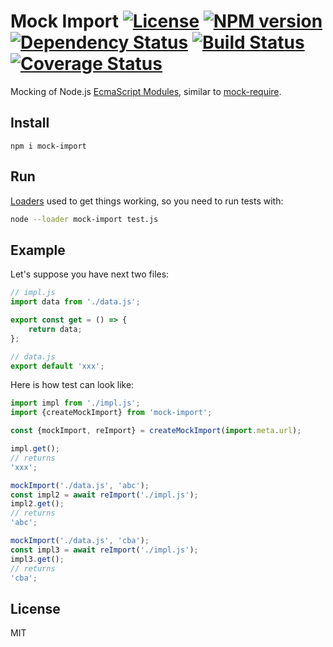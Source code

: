 # Mock Import [![License][LicenseIMGURL]][LicenseURL] [![NPM version][NPMIMGURL]][NPMURL] [![Dependency Status][DependencyStatusIMGURL]][DependencyStatusURL] [![Build Status][BuildStatusIMGURL]][BuildStatusURL] [![Coverage Status][CoverageIMGURL]][CoverageURL]

Mocking of Node.js [EcmaScript Modules](https://nodejs.org/api/esm.html#esm_modules_ecmascript_modules), similar to [mock-require](https://github.com/boblauer/mock-require).

## Install

`npm i mock-import`

## Run

[Loaders](https://nodejs.org/api/esm.html#esm_loaders) used to get things working, so you need to run tests with:

```sh
node --loader mock-import test.js
```

## Example

Let's suppose you have next two files:

```js
// impl.js
import data from './data.js';

export const get = () => {
    return data;
};
```

```js
// data.js
export default 'xxx';
```

Here is how test can look like:

```js
import impl from './impl.js';
import {createMockImport} from 'mock-import';

const {mockImport, reImport} = createMockImport(import.meta.url);

impl.get();
// returns
'xxx';

mockImport('./data.js', 'abc');
const impl2 = await reImport('./impl.js');
impl2.get();
// returns
'abc';

mockImport('./data.js', 'cba');
const impl3 = await reImport('./impl.js');
impl3.get();
// returns
'cba';
```

## License

MIT

[NPMIMGURL]: https://img.shields.io/npm/v/mock-import.svg?style=flat
[BuildStatusIMGURL]: https://travis-ci.com/coderaiser/mock-import.svg?branch=master
[DependencyStatusIMGURL]: https://img.shields.io/david/coderaiser/mock-import.svg?style=flat
[LicenseIMGURL]: https://img.shields.io/badge/license-MIT-317BF9.svg?style=flat
[NPMURL]: https://npmjs.org/package/mock-import "npm"
[BuildStatusURL]: https://travis-ci.org/github/coderaiser/mock-import "Build Status"
[DependencyStatusURL]: https://david-dm.org/coderaiser/mock-import "Dependency Status"
[LicenseURL]: https://tldrlegal.com/license/mit-license "MIT License"
[CoverageURL]: https://coveralls.io/github/coderaiser/mock-import?branch=master
[CoverageIMGURL]: https://coveralls.io/repos/coderaiser/mock-import/badge.svg?branch=master&service=github
